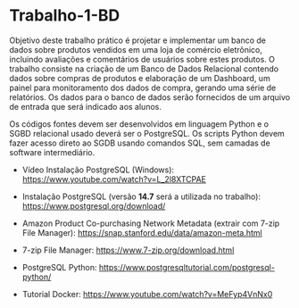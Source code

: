 # Trabalho-1-BD

Objetivo deste trabalho prático é projetar e implementar um banco de dados sobre produtos vendidos em uma loja de comércio eletrônico,
incluindo avaliações e comentários de usuários sobre estes produtos. O trabalho consiste na criação de um Banco de Dados Relacional
contendo dados sobre compras de produtos e elaboração de um Dashboard, um painel para monitoramento dos dados de compra, gerando
uma série de relatórios. Os dados para o banco de dados serão fornecidos de um arquivo de entrada que será indicado aos alunos.

Os códigos fontes devem ser desenvolvidos em linguagem Python e o SGBD relacional usado deverá ser o PostgreSQL. Os scripts Python
devem fazer acesso direto ao SGDB usando comandos SQL, sem camadas de software intermediário.

- Vídeo Instalação PostgreSQL (Windows): https://www.youtube.com/watch?v=L_2l8XTCPAE

- Instalação PostgreSQL (versão **14.7** será a utilizada no trabalho): https://www.postgresql.org/download/

- Amazon Product Co-purchasing Network Metadata (extrair com 7-zip File Manager): https://snap.stanford.edu/data/amazon-meta.html

- 7-zip File Manager: https://www.7-zip.org/download.html

- PostgreSQL Python: https://www.postgresqltutorial.com/postgresql-python/

- Tutorial Docker: https://www.youtube.com/watch?v=MeFyp4VnNx0
